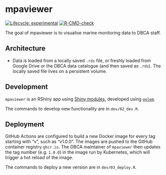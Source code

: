 
<!-- README.md is generated from README.Rmd. Please edit that file -->

# mpaviewer

<!-- badges: start -->

[![Lifecycle:
experimental](https://img.shields.io/badge/lifecycle-experimental-orange.svg)](https://lifecycle.r-lib.org/articles/stages.html#experimental)
[![R-CMD-check](https://github.com/dbca-wa/mpaviewer/workflows/R-CMD-check/badge.svg)](https://github.com/dbca-wa/mpaviewer/actions)
<!-- badges: end -->

The goal of mpaviewer is to visualise marine monitoring data to DBCA
staff.

## Architecture

-   Data is loaded from a locally saved `.rds` file, or freshly loaded
    from Google Drive or the DBCA data catalogue (and then saved as
    `.rds`). The locally saved file lives on a persistent volume.

## Development

`mpaviewer` is an RShiny app using [Shiny
modules](https://shiny.rstudio.com/articles/modules.html), developed
using [`golem`](https://mastering-shiny.org/scaling-modules.html).

The commands to develop new functionality are in `dev/02_dev.R`.

## Deployment

GitHub Actions are configured to build a new Docker image for every tag
starting with “v”, such as “v1.0.0”. The images are pushed to the GitHub
container registry `ghcr.io`. The DBCA maintainer of `mpaviewer` then
updates the tag number (e.g. `1.0.0`) in the image run by Kubernetes,
which will trigger a hot reload of the image.

The commands to deploy a new version are in `dev/03_deploy.R`.
